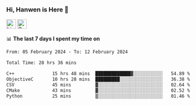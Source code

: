 ### Hi, Hanwen is Here 👋
<p>
	<a href="https://www.linkedin.com/in/liu-hanwen/"><img src="https://img.shields.io/badge/@hanwen-0A66C2?style=flat&logo=LinkedIn&logoColor=white" alt="Linkedin"  height="25px"/></a> 
	<a href="https://scholar.google.com/citations?user=HDF0su0AAAAJ"><img src="https://img.shields.io/badge/scholar-4385FE.svg?&style=plastic&logo=google-scholar&logoColor=white" alt="Google Scholar" height="25px"> </a>
</p>

📊 **The last 7 days I spent my time on** 
<!--START_SECTION:waka-->

```txt
From: 05 February 2024 - To: 12 February 2024

Total Time: 28 hrs 36 mins

C++              15 hrs 48 mins  █████████████▓░░░░░░░░░░░   54.89 %
ObjectiveC       10 hrs 28 mins  █████████░░░░░░░░░░░░░░░░   36.38 %
CSV              45 mins         ▓░░░░░░░░░░░░░░░░░░░░░░░░   02.64 %
CMake            43 mins         ▓░░░░░░░░░░░░░░░░░░░░░░░░   02.52 %
Python           25 mins         ▒░░░░░░░░░░░░░░░░░░░░░░░░   01.46 %
```

<!--END_SECTION:waka-->


<!--
**david990917/david990917** is a ✨ _special_ ✨ repository because its `README.md` (this file) appears on your GitHub profile.

Here are some ideas to get you started:

- 🔭 I’m currently working on ...
- 🌱 I’m currently learning ...
- 👯 I’m looking to collaborate on ...
- 🤔 I’m looking for help with ...
- 💬 Ask me about ...
- 📫 How to reach me: ...
- 😄 Pronouns: ...
- ⚡ Fun fact: ...
-->

